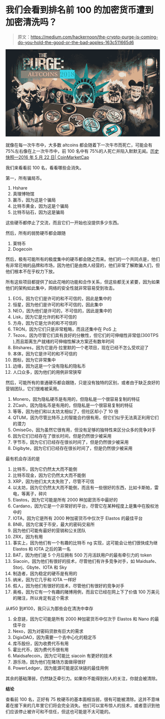 # 我们会看到排名前 100 的加密货币遭到加密清洗吗？

> 原文：<https://medium.com/hackernoon/the-crypto-purge-is-coming-do-you-hold-the-good-or-the-bad-apples-163c511665d6>

![](img/82e2693fece89c7dc6132510688058a5.png)

就像在每一次牛市中，大多数 altcoins 都会随着下一次牛市而死亡，可能会有 75%左右像在上一次牛市中，前 100 名中有 75%的人死亡并陷入默默无闻。[历史快照—2016 年 5 月 22 日| CoinMarketCap](https://coinmarketcap.com/historical/20160522/)

我们来看看前 100 名，看看哪些会消失。

第一，所有骗局币。

1.  Hshare
2.  真理博物馆
3.  赢币，因为这是个骗局
4.  比特币黄金，因为这是个骗局
5.  比特币钻石，因为这是骗局

这些硬币都停止了交流，而且它们一开始也没提供多少东西。

然后，所有的弱势硬币都会跟随

1.  莱特币
2.  Dogecoin

然后，极有可能所有的极度集中的硬币都会随之而来。他们的一个共同点是，他们有非常花哨的品牌和市场，因为他们是由商人经营的，他们非常了解欺骗人们，但他们根本不在乎权力下放。

所有这些项目都提供了如此花哨的功能和合作关系，但这些都无关紧要，因为如果他们的架构如此集中，网络的安全性就非常容易受到攻击。

1.  EOS，因为它们是许可的和不可信的，因此是集中的
2.  恒星，因为他们是许可的和不可信的，因此集中
3.  NEO，因为他们是许可的，不可信的，因此是集中的
4.  Lisk，因为它是允许的和不可信的
5.  方舟，因为它是允许的和不可信的
6.  TRON，因为它们只是非常粗略，而且还集中在 PoS 上
7.  Tezos，因为尽管它们具有良好的分散性，但它们的可伸缩性非常低(300TPS ),而且距离生产就绪的可伸缩性解决方案还有数年时间
8.  Bitshares，因为它是丹·拉里默的一个老项目，现在已经不怎么受欢迎了
9.  本体，因为它是许可的和不可信的
10.  图标，因为它非常集中
11.  边缘，因为这是一个没有隐私的隐私币
12.  人口众多，因为他们的用例非常狭窄

然后，可能所有的普通硬币都会跟随，只是没有独特的区别，或者由于缺乏良好的营销团队，它们很难被采用。

1.  Monero，因为隐私硬币是有用的，但隐私是一个很容易复制的特征
2.  ZCash，因为隐私币是有用的，但隐私是一个很容易复制的特征
3.  等等，因为他们和以太坊太相似了，但社区却小了 10 倍
4.  QTUM，因为尽管比特币上的智能合约很有用，但它们似乎无法真正利用它们的潜力
5.  OmiseGo，因为虽然它很有用，但没有足够的独特性来区分众多的竞争对手
6.  因为它们已经存在了很长时间，但是仍然很少被采用
7.  字节币，因为它们已经存在很长时间了，但是仍然很少被采用
8.  Digibyte，因为它们已经存在很长时间了，但是仍然很少被采用

最有机会存活的是

1.  比特币，因为它仍然太大而不能倒
2.  比特币现金，因为它仍然太大而不能倒
3.  XRP，因为他们太大太失败了，尽管不可信
4.  以太坊，因为它仍然太大而不能倒，而且有一些很好的东西，比如卡斯帕，雷电，等离子，碎片
5.  Elastos，因为它可能是所有 2000 种加密货币中最好的
6.  Cardano，因为它是一个非常好的平台，尽管它在某种程度上是集中在股权池中的
7.  IOTA，因为它是所有 2000 种加密货币中仅次于 Elastos 的最佳平台
8.  BNB，因为它属于币安，最大的密码交易所
9.  因为他们可能有最好的营销和公关团队
10.  ZRX，因为有用
11.  事实上，因为他们有一个有趣的比特币 ng 实现，这可能会让他们很快成为继 Elastos 和 IOTA 之后的第一名
12.  BAT，因为他们是 5 个月后拥有 500 万月活跃用户的最有牵引力的 token
13.  Siacoin，因为他们有很好的技术，尽管他们有许多竞争对手，如 Maidsafe、Storj、Gbyte、IOTA 和 Sky
14.  制造者，因为稳定的硬币是有用的
15.  纳米，因为它几乎和 IOTA 一样好
16.  假人，因为他们有很好的技术，尽管他们有很好的竞争对手
17.  奥格，因为它有一个有趣的赌博用例，而且它已经在网上下了价值 100 万美元的赌注，所以肯定有这个需求

从#50 到#100，我只认为那些会在清洗中幸存

1.  全息链，因为它可能是所有 2000 种加密货币中仅次于 Elastos 和 Nano 的最佳平台
2.  Nexo，因为对密码贷款有巨大的需求
3.  DigixDAO，因为需要一个去中心化的稳定币
4.  库币股份，因为收费代币有用
5.  霍比代币，因为费代币很有用
6.  Maidsafecoin，因为它可能比 siacoin 有更好的技术
7.  游乐场，因为他们在赌场方面做得很好
8.  PowerLedger，因为能源可能是区块链的最佳用例

其余的基础薄弱，仍然缺乏牵引力。如果你不能得到别人的关注，你就会被清除。

**结论**

查看前 100 名，正好有 75 枚硬币的基本面相当弱，很有可能被清除。这并不意味着在接下来的几年里它们将会完全消失。他们可以宣布惊人的技术，或者意识到他们应该停止被许可和不信任，但这也可能是不太可能的。